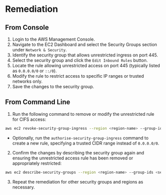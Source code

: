 # Remediation

## From Console

1. Login to the AWS Management Console.
2. Navigate to the EC2 Dashboard and select the Security Groups section under `Network & Security`.
3. Identify the security group that allows unrestricted ingress on port 445.
4. Select the security group and click the `Edit Inbound Rules` button.
5. Locate the rule allowing unrestricted access on port 445 (typically listed as `0.0.0.0/0` or `::/0`).
6. Modify the rule to restrict access to specific IP ranges or trusted networks only.
7. Save the changes to the security group.

## From Command Line

1. Run the following command to remove or modify the unrestricted rule for CIFS
access:

```sh
aws ec2 revoke-security-group-ingress --region <region-name> --group-id <security-group-id> --protocol tcp --port 445 --cidr 0.0.0.0/0
```

- Optionally, run the `authorise-security-group-ingress` command to
create a new rule, specifying a trusted CIDR range instead of `0.0.0.0/0`.

2. Confirm the changes by describing the security group again and ensuring the
unrestricted access rule has been removed or appropriately restricted:

```sh
aws ec2 describe-security-groups --region <region-name> --group-ids <security-group-id> --query 'SecurityGroups[*].IpPermissions[?FromPort==`445`].{CIDR:IpRanges[*].CidrIp,Port:FromPort}'
```

3. Repeat the remediation for other security groups and regions as necessary.
